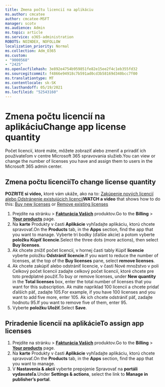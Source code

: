 ```yaml
---
title: Zmena počtu licencií na aplikáciu
ms.author: cmcatee
author: cmcatee-MSFT
manager: scotv
ms.audience: Admin
ms.topic: article
ms.service: o365-administration
ROBOTS: NOINDEX, NOFOLLOW
localization_priority: Normal
ms.collection: Adm_O365
ms.custom:
- "9000568"
- "2425"
ms.openlocfilehash: 3e892e4754b959851fe82e15ee2f4c1eb355fd32
ms.sourcegitcommit: f4866e94918c7b591ad0cd3b58169d340bcc7f00
ms.translationtype: MT
ms.contentlocale: sk-SK
ms.lasthandoff: 05/19/2021
ms.locfileid: "52543160"
---
```

# <a name="change-app-license-quantity"></a><span data-ttu-id="9aab9-102">Zmena počtu licencií na aplikáciu</span><span class="sxs-lookup"><span data-stu-id="9aab9-102">Change app license quantity</span></span>

<span data-ttu-id="9aab9-103">Počet licencií, ktoré máte, môžete zobraziť alebo zmeniť a priradiť ich používateľom v centre Microsoft 365 spravovania služieb.</span><span class="sxs-lookup"><span data-stu-id="9aab9-103">You can view or change the number of licenses you have and assign them to users in the Microsoft 365 admin center.</span></span>

## <a name="to-change-license-quantity"></a><span data-ttu-id="9aab9-104">Zmena počtu licencií</span><span class="sxs-lookup"><span data-stu-id="9aab9-104">To change license quantity</span></span>

<span data-ttu-id="9aab9-105">**POZRITE si video,** ktoré vám ukáže, ako na to: [Zakúpenie nových licencií](https://go.microsoft.com/fwlink/p/?linkid=2154857) [alebo Odstránenie existujúcich licencií](https://go.microsoft.com/fwlink/p/?linkid=2154938)</span><span class="sxs-lookup"><span data-stu-id="9aab9-105">**WATCH a video** that shows how to do this: [Buy new licenses](https://go.microsoft.com/fwlink/p/?linkid=2154857) or [Remove existing licenses](https://go.microsoft.com/fwlink/p/?linkid=2154938)</span></span>

1. <span data-ttu-id="9aab9-106">Prejdite na stránku  >  **[Fakturácia Vašich](https://go.microsoft.com/fwlink/p/?linkid=842054)** produktov.</span><span class="sxs-lookup"><span data-stu-id="9aab9-106">Go to the **Billing** > **[Your products](https://go.microsoft.com/fwlink/p/?linkid=842054)** page.</span></span>
2. <span data-ttu-id="9aab9-107">Na **karte** Produkty v časti **Aplikácie** vyhľadajte aplikáciu, ktorú chcete spravovať.</span><span class="sxs-lookup"><span data-stu-id="9aab9-107">On the **Products** tab, in the **Apps** section, find the app that you want to manage.</span></span> <span data-ttu-id="9aab9-108">Vyberte tri bodky (ďalšie akcie) a potom vyberte **položku Kúpiť licencie**.</span><span class="sxs-lookup"><span data-stu-id="9aab9-108">Select the three dots (more actions), then select **Buy licenses**.</span></span>
3. <span data-ttu-id="9aab9-109">Ak chcete znížiť počet licencií, v hornej časti tably Kúpiť **licencie** vyberte položku **Odstrániť licencie**.</span><span class="sxs-lookup"><span data-stu-id="9aab9-109">If you want to reduce the number of licenses, at the top of the **Buy licenses** pane, select **remove licenses**.</span></span>
4. <span data-ttu-id="9aab9-110">Ak chcete zakúpiť alebo  odstrániť licencie,  v časti Nové množstvo v poli Celkový počet licencií zadajte celkový počet licencií, ktoré chcete pre toto predplatné použiť.</span><span class="sxs-lookup"><span data-stu-id="9aab9-110">To buy or remove licenses, under **New quantity** in the **Total licenses** box, enter the total number of licenses that you want for this subscription.</span></span> <span data-ttu-id="9aab9-111">Ak máte napríklad 100 licencií a chcete pridať ďalších päť, zadajte 105.</span><span class="sxs-lookup"><span data-stu-id="9aab9-111">For example, if you have 100 licenses and you want to add five more, enter 105.</span></span> <span data-ttu-id="9aab9-112">Ak ich chcete odstrániť päť, zadajte hodnotu 95.</span><span class="sxs-lookup"><span data-stu-id="9aab9-112">If you want to remove five of them, enter 95.</span></span>
5. <span data-ttu-id="9aab9-113">Vyberte **položku Uložiť**.</span><span class="sxs-lookup"><span data-stu-id="9aab9-113">Select **Save**.</span></span>

## <a name="to-assign-app-licenses"></a><span data-ttu-id="9aab9-114">Priradenie licencií na aplikácie</span><span class="sxs-lookup"><span data-stu-id="9aab9-114">To assign app licenses</span></span>

1. <span data-ttu-id="9aab9-115">Prejdite na stránku  >  **[Fakturácia Vašich](https://go.microsoft.com/fwlink/p/?linkid=842054)** produktov.</span><span class="sxs-lookup"><span data-stu-id="9aab9-115">Go to the **Billing** > **[Your products](https://go.microsoft.com/fwlink/p/?linkid=842054)** page.</span></span>
2. <span data-ttu-id="9aab9-116">Na **karte** Produkty v časti **Aplikácie** vyhľadajte aplikáciu, ktorú chcete spravovať.</span><span class="sxs-lookup"><span data-stu-id="9aab9-116">On the **Products** tab, in the **Apps** section, find the app that you want to manage.</span></span>
3. <span data-ttu-id="9aab9-117">V **Nastavenia & akcií** vyberte prepojenie Spravovať na **portáli vydavateľa**.</span><span class="sxs-lookup"><span data-stu-id="9aab9-117">Under **Settings & actions**, select the link to **Manage in publisher’s portal**.</span></span>